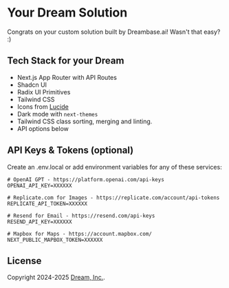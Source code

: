# Your Dream Solution

Congrats on your custom solution built by Dreambase.ai! Wasn't that easy? :)

## Tech Stack for your Dream

- Next.js App Router with API Routes
- Shadcn UI
- Radix UI Primitives
- Tailwind CSS
- Icons from [Lucide](https://lucide.dev)
- Dark mode with `next-themes`
- Tailwind CSS class sorting, merging and linting.
- API options below

## API Keys & Tokens (optional)

Create an .env.local or add environment variables for any of these services:


```
# OpenAI GPT - https://platform.openai.com/api-keys
OPENAI_API_KEY=XXXXXX 

# Replicate.com for Images - https://replicate.com/account/api-tokens
REPLICATE_API_TOKEN=XXXXXX

# Resend for Email - https://resend.com/api-keys
RESEND_API_KEY=XXXXXX

# Mapbox for Maps - https://account.mapbox.com/
NEXT_PUBLIC_MAPBOX_TOKEN=XXXXXX

```

## License

Copyright 2024-2025 [Dream, Inc.](https://askdream.ai).
